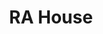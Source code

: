 ---
pid: vp20
title: RA House
location_transcription: 5626 Morton St.
coordinates: "[-75.169145830936, 40.038923334297]"
zipcode: '19144'
gen_neighborhood: Northwest Philadelphia
neighborhood: Germantown
outside_phl: 
age: '65'
age_range: 60-69
instagram: 
image_file_name: vp_20.jpg
proposal_transcription: To rebuild Sunra's house on Morton St. To be secured + not
  go the way of Coltrane's house+Paul robeson hosuse.
topic: Person,History,Music
topic_summary: 0, 0, 0, 0
type: Building,Memorial
keywords_other: sun ra
credit: Yahya Abdul-Majid
image_labels: 
twitter: 
facebook: 
permalink: "/monuments/vp20/"
layout: item-page
---